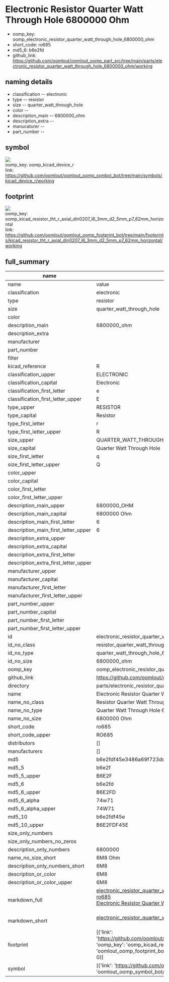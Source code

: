 # Electronic Resistor Quarter Watt Through Hole 6800000 Ohm

  
* oomp_key: oomp_electronic_resistor_quarter_watt_through_hole_6800000_ohm 
* short_code: ro685
* md5_6: b6e2fd  
* github_link: https://github.com/oomlout/oomlout_oomp_part_src/tree/main/parts/electronic_resistor_quarter_watt_through_hole_6800000_ohm/working  
## naming details
* classification -- electronic
* type -- resistor
* size -- quarter_watt_through_hole
* color -- 
* description_main -- 6800000_ohm
* description_extra -- 
* manucaturer -- 
* part_number -- 



## symbol

![](symbol/{index}}/working/working_600.png)  
oomp_key: oomp_kicad_device_r  
link: https://github.com/oomlout/oomlout_oomp_symbol_bot/tree/main/symbols/kicad_device_r/working  

## footprint

![](footprint/{index}/working/working_600.png)  
oomp_key: oomp_kicad_resistor_tht_r_axial_din0207_l6_3mm_d2_5mm_p7_62mm_horizontal  
link: https://github.com/oomlout/oomlout_oomp_footprint_bot/tree/main/footprints/kicad_resistor_tht_r_axial_din0207_l6_3mm_d2_5mm_p7_62mm_horizontal/working  

## full_summary
| name | value | 
| --- | --- | 
| name | value | 
| classification | electronic | 
| type | resistor | 
| size | quarter_watt_through_hole | 
| color |  | 
| description_main | 6800000_ohm | 
| description_extra |  | 
| manufacturer |  | 
| part_number |  | 
| filter |  | 
| kicad_reference | R | 
| classification_upper | ELECTRONIC | 
| classification_capital | Electronic | 
| classification_first_letter | e | 
| classification_first_letter_upper | E | 
| type_upper | RESISTOR | 
| type_capital | Resistor | 
| type_first_letter | r | 
| type_first_letter_upper | R | 
| size_upper | QUARTER_WATT_THROUGH_HOLE | 
| size_capital | Quarter Watt Through Hole | 
| size_first_letter | q | 
| size_first_letter_upper | Q | 
| color_upper |  | 
| color_capital |  | 
| color_first_letter |  | 
| color_first_letter_upper |  | 
| description_main_upper | 6800000_OHM | 
| description_main_capital | 6800000 Ohm | 
| description_main_first_letter | 6 | 
| description_main_first_letter_upper | 6 | 
| description_extra_upper |  | 
| description_extra_capital |  | 
| description_extra_first_letter |  | 
| description_extra_first_letter_upper |  | 
| manufacturer_upper |  | 
| manufacturer_capital |  | 
| manufacturer_first_letter |  | 
| manufacturer_first_letter_upper |  | 
| part_number_upper |  | 
| part_number_capital |  | 
| part_number_first_letter |  | 
| part_number_first_letter_upper |  | 
| id | electronic_resistor_quarter_watt_through_hole_6800000_ohm | 
| id_no_class | resistor_quarter_watt_through_hole_6800000_ohm | 
| id_no_type | quarter_watt_through_hole_6800000_ohm | 
| id_no_size | 6800000_ohm | 
| oomp_key | oomp_electronic_resistor_quarter_watt_through_hole_6800000_ohm | 
| github_link | https://github.com/oomlout/oomlout_oomp_part_src/tree/main/parts/electronic_resistor_quarter_watt_through_hole_6800000_ohm/working | 
| directory | parts/electronic_resistor_quarter_watt_through_hole_6800000_ohm | 
| name | Electronic Resistor Quarter Watt Through Hole 6800000 Ohm | 
| name_no_class | Resistor Quarter Watt Through Hole 6800000 Ohm | 
| name_no_type | Quarter Watt Through Hole 6800000 Ohm | 
| name_no_size | 6800000 Ohm | 
| short_code | ro685 | 
| short_code_upper | RO685 | 
| distributors | [] | 
| manufacturers | [] | 
| md5 | b6e2fdf45e3486a69f723dca86cbea3f | 
| md5_5 | b6e2f | 
| md5_5_upper | B6E2F | 
| md5_6 | b6e2fd | 
| md5_6_upper | B6E2FD | 
| md5_6_alpha | 74w71 | 
| md5_6_alpha_upper | 74W71 | 
| md5_10 | b6e2fdf45e | 
| md5_10_upper | B6E2FDF45E | 
| size_only_numbers |  | 
| size_only_numbers_no_zeros |  | 
| description_only_numbers | 6800000 | 
| name_no_size_short | 6M8 Ohm | 
| description_only_numbers_short | 6M8 | 
| description_or_color | 6M8 | 
| description_or_color_upper | 6M8 | 
| markdown_full | [electronic_resistor_quarter_watt_through_hole_6800000_ohm](https://github.com/oomlout/oomlout_oomp_part_src/tree/main/parts/electronic_resistor_quarter_watt_through_hole_6800000_ohm/working)<br>[ro685](https://github.com/oomlout/oomlout_oomp_part_src/tree/main/parts/electronic_resistor_quarter_watt_through_hole_6800000_ohm/working)<br>[Electronic Resistor Quarter Watt Through Hole 6800000 Ohm](https://github.com/oomlout/oomlout_oomp_part_src/tree/main/parts/electronic_resistor_quarter_watt_through_hole_6800000_ohm/working)<br><br> | 
| markdown_short | [electronic_resistor_quarter_watt_through_hole_6800000_ohm](https://github.com/oomlout/oomlout_oomp_part_src/tree/main/parts/electronic_resistor_quarter_watt_through_hole_6800000_ohm/working)<br><br> | 
| footprint | [{'link': 'https://github.com/oomlout/oomlout_oomp_footprint_bot/tree/main/foootprntss/kicad_resistor_tht_r_axial_din0207_l6_3mm_d2_5mm_p7_62mm_horizontal', 'oomp_key': 'oomp_kicad_resistor_tht_r_axial_din0207_l6_3mm_d2_5mm_p7_62mm_horizontal', 'directory': 'oomlout_oomp_footprint_bot/footprints/kicad_resistor_tht_r_axial_din0207_l6_3mm_d2_5mm_p7_62mm_horizontal//working/working.kicad_mod', 'index': 0}] | 
| symbol | [{'link': 'https://github.com/oomlout/oomlout_oomp_symbol_bot/tree/main/symbols/kicad_device_r', 'oomp_key': 'oomp_kicad_device_r', 'directory': 'oomlout_oomp_symbol_bot/symbols/kicad_device_r//working/working.kicad_sym', 'index': 0}] | 
